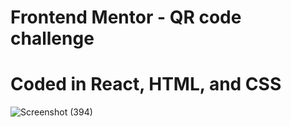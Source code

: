 # Frontend Mentor - QR code challenge
# Coded in React, HTML, and CSS
![Screenshot (394)](https://user-images.githubusercontent.com/84490798/215614759-1c2999de-531c-4d3c-8158-dcfe2fddbdfa.png)
